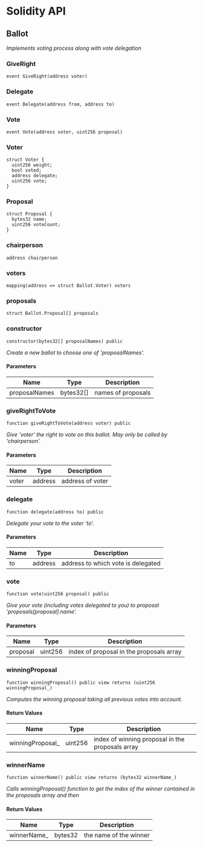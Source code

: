 # Solidity API

## Ballot

_Implements voting process along with vote delegation_

### GiveRight

```solidity
event GiveRight(address voter)
```

### Delegate

```solidity
event Delegate(address from, address to)
```

### Vote

```solidity
event Vote(address voter, uint256 proposal)
```

### Voter

```solidity
struct Voter {
  uint256 weight;
  bool voted;
  address delegate;
  uint256 vote;
}
```

### Proposal

```solidity
struct Proposal {
  bytes32 name;
  uint256 voteCount;
}
```

### chairperson

```solidity
address chairperson
```

### voters

```solidity
mapping(address => struct Ballot.Voter) voters
```

### proposals

```solidity
struct Ballot.Proposal[] proposals
```

### constructor

```solidity
constructor(bytes32[] proposalNames) public
```

_Create a new ballot to choose one of 'proposalNames'._

#### Parameters

| Name | Type | Description |
| ---- | ---- | ----------- |
| proposalNames | bytes32[] | names of proposals |

### giveRightToVote

```solidity
function giveRightToVote(address voter) public
```

_Give 'voter' the right to vote on this ballot. May only be called by 'chairperson'._

#### Parameters

| Name | Type | Description |
| ---- | ---- | ----------- |
| voter | address | address of voter |

### delegate

```solidity
function delegate(address to) public
```

_Delegate your vote to the voter 'to'._

#### Parameters

| Name | Type | Description |
| ---- | ---- | ----------- |
| to | address | address to which vote is delegated |

### vote

```solidity
function vote(uint256 proposal) public
```

_Give your vote (including votes delegated to you) to proposal 'proposals[proposal].name'._

#### Parameters

| Name | Type | Description |
| ---- | ---- | ----------- |
| proposal | uint256 | index of proposal in the proposals array |

### winningProposal

```solidity
function winningProposal() public view returns (uint256 winningProposal_)
```

_Computes the winning proposal taking all previous votes into account._

#### Return Values

| Name | Type | Description |
| ---- | ---- | ----------- |
| winningProposal_ | uint256 | index of winning proposal in the proposals array |

### winnerName

```solidity
function winnerName() public view returns (bytes32 winnerName_)
```

_Calls winningProposal() function to get the index of the winner contained in the proposals array and then_

#### Return Values

| Name | Type | Description |
| ---- | ---- | ----------- |
| winnerName_ | bytes32 | the name of the winner |

